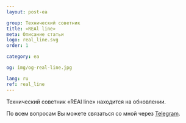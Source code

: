 ```yaml
---
layout: post-ea

group: Технический советник
title: «REAl line»
meta: Описание статьи
logo: real_line.svg
order: 1

category: ea

og: img/og-real-line.jpg

lang: ru
ref: real_line
---
```


Технический советник «REAl line» находится на обновлении.

По всем вопросам Вы можете связаться со мной через <a href="https://t.me/chutkoy" target="_blank">Telegram</a>.
